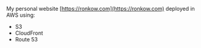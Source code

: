 My personal website [https://ronkow.com](https://ronkow.com) deployed in AWS using: 
- S3
- CloudFront
- Route 53
